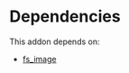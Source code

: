 # Dependencies

This addon depends on:

- [fs_image](../../../../odoo-bringout-oca-storage-fs_image)

